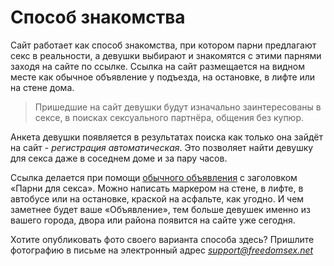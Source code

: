 # Способ знакомства

Сайт работает как способ знакомства, при котором парни предлагают секс в реальности, а девушки выбирают и знакомятся с этими парнями заходя на сайте по ссылке. Ссылка на сайт размещается на видном месте как обычное объявление у подъезда, на остановке, в лифте или на стене дома.

> Пришедшие на сайт девушки будут изначально заинтересованы в сексе, в поисках сексуального партнёра, общения без купюр.

Анкета девушки появляется в результатах поиска как только она зайдёт на сайт - _регистрация автоматическая_. Это позволяет найти девушку для секса даже в соседнем доме и за пару часов.

Ссылка делается при помощи [обычного объявления](Способ-знакомства/Как-работают-объявления) с заголовком &laquo;Парни для секса&raquo;. Можно написать маркером на стене, в лифте, в автобусе или на остановке, краской на асфальте, как угодно. И чем заметнее будет ваше &laquo;Объявление&raquo;, тем больше девушек именно из вашего города, двора или района появится на сайте уже сегодня.

Хотите опубликовать фото своего варианта способа здесь? Пришлите фотографию в письме на электронный адрес *support@freedomsex.net*

<static-review-list ref="rew" :link="reviews.url('how-it-works')"/>
